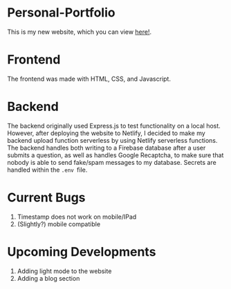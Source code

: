 # Personal-Portfolio

This is my new website, which you can view [here!](gloriazhu.net).

# Frontend
The frontend was made with HTML, CSS, and Javascript.

# Backend
The backend originally used Express.js to test functionality on a local host. However, after deploying the website to Netlify, I decided to make my backend upload function serverless by using Netlify serverless functions. The backend handles both writing to a Firebase database after a user submits a question, as well as handles Google Recaptcha, to make sure that nobody is able to send fake/spam messages to my database. Secrets are handled within the `.env `file. 

# Current Bugs 
1. Timestamp does not work on mobile/IPad
2. (Slightly?) mobile compatible

# Upcoming Developments
1. Adding light mode to the website
2. Adding a blog section
